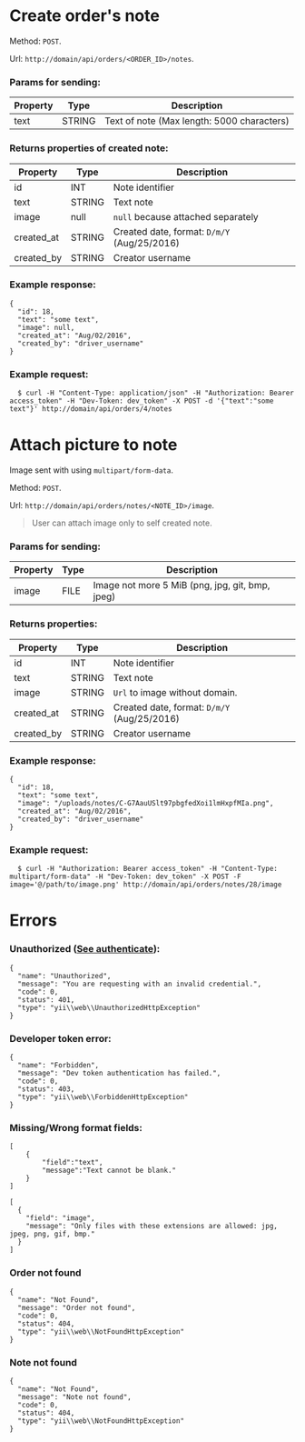 # Create order's note
Method: `POST`.

Url: `http://domain/api/orders/<ORDER_ID>/notes`.

### Params for sending:

Property | Type | Description
-------- | ---- | -----------
text | STRING | Text of note (Max length: 5000 characters)


### Returns properties of created note:

Property | Type | Description
-------- | ---- | -----------
id | INT | Note identifier 
text | STRING | Text note
image | null | `null` because attached separately
created_at | STRING | Created date, format: `D/m/Y` (Aug/25/2016)
created_by | STRING | Creator username


### Example response:
```
{
  "id": 18,
  "text": "some text",
  "image": null,
  "created_at": "Aug/02/2016",
  "created_by": "driver_username"
}
```

### Example request: 
```
  $ curl -H "Content-Type: application/json" -H "Authorization: Bearer access_token" -H "Dev-Token: dev_token" -X POST -d '{"text":"some text"}' http://domain/api/orders/4/notes
```

# Attach picture to note
Image sent with using `multipart/form-data`.

Method: `POST`.

Url: `http://domain/api/orders/notes/<NOTE_ID>/image`.

> User can attach image only to self created note.

### Params for sending:

Property | Type | Description
-------- | ---- | -----------
image | FILE | Image not more 5 MiB (png, jpg, git, bmp, jpeg)


### Returns properties:

Property | Type | Description
-------- | ---- | -----------
id | INT | Note identifier 
text | STRING | Text note
image | STRING | `Url` to image without domain.
created_at | STRING | Created date, format: `D/m/Y` (Aug/25/2016)
created_by | STRING | Creator username


### Example response:
```
{
  "id": 18,
  "text": "some text",
  "image": "/uploads/notes/C-G7AauUSlt97pbgfedXoi1lmHxpfMIa.png",
  "created_at": "Aug/02/2016",
  "created_by": "driver_username"
}
```

### Example request:
```
  $ curl -H "Authorization: Bearer access_token" -H "Content-Type: multipart/form-data" -H "Dev-Token: dev_token" -X POST -F image='@/path/to/image.png' http://domain/api/orders/notes/28/image
```

# Errors

### Unauthorized ([See authenticate](https://github.com/CBCMoving/cbc_application/blob/master/Authenticate.md)):
```
{
  "name": "Unauthorized",
  "message": "You are requesting with an invalid credential.",
  "code": 0,
  "status": 401,
  "type": "yii\\web\\UnauthorizedHttpException"
}
```

### Developer token error:
```
{
  "name": "Forbidden",
  "message": "Dev token authentication has failed.",
  "code": 0,
  "status": 403,
  "type": "yii\\web\\ForbiddenHttpException"
}
```

### Missing/Wrong format fields: 
```
[
	{
		"field":"text",
		"message":"Text cannot be blank."
	}
]
```
```
[
  {
    "field": "image",
    "message": "Only files with these extensions are allowed: jpg, jpeg, png, gif, bmp."
  }
]
```

### Order not found
```
{
  "name": "Not Found",
  "message": "Order not found",
  "code": 0,
  "status": 404,
  "type": "yii\\web\\NotFoundHttpException"
}
```

### Note not found
```
{
  "name": "Not Found",
  "message": "Note not found",
  "code": 0,
  "status": 404,
  "type": "yii\\web\\NotFoundHttpException"
}
```

